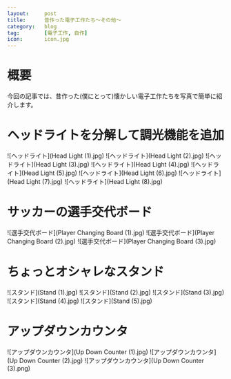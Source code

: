 ```yaml
---
layout:		post
title:		昔作った電子工作たち～その他～
category:	blog
tag:		[電子工作, 自作]
icon:		icon.jpg
---
```


# 概要

今回の記事では、昔作った(僕にとって)懐かしい電子工作たちを写真で簡単に紹介します。

# ヘッドライトを分解して調光機能を追加

![ヘッドライト](Head Light (1).jpg)
![ヘッドライト](Head Light (2).jpg)
![ヘッドライト](Head Light (3).jpg)
![ヘッドライト](Head Light (4).jpg)
![ヘッドライト](Head Light (5).jpg)
![ヘッドライト](Head Light (6).jpg)
![ヘッドライト](Head Light (7).jpg)
![ヘッドライト](Head Light (8).jpg)

# サッカーの選手交代ボード

![選手交代ボード](Player Changing Board (1).jpg)
![選手交代ボード](Player Changing Board (2).jpg)
![選手交代ボード](Player Changing Board (3).jpg)

# ちょっとオシャレなスタンド

![スタンド](Stand (1).jpg)
![スタンド](Stand (2).jpg)
![スタンド](Stand (3).jpg)
![スタンド](Stand (4).jpg)
![スタンド](Stand (5).jpg)

# アップダウンカウンタ

![アップダウンカウンタ](Up Down Counter (1).jpg)
![アップダウンカウンタ](Up Down Counter (2).jpg)
![アップダウンカウンタ](Up Down Counter (3).png)


